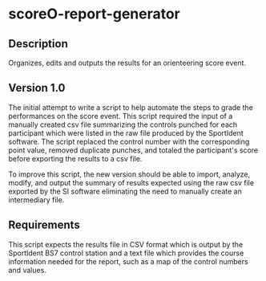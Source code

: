# scoreO-report-generator

## Description

Organizes, edits and outputs the results for an orienteering score event. 

## Version 1.0

The initial attempt to write a script to help automate the steps to grade the performances on the score event. This script required the input of a manually created csv file summarizing the controls punched for each participant which were listed in the raw file produced by the SportIdent software. The script replaced the control number with the corresponding point value, removed duplicate punches, and totaled the participant's score before exporting the results to a csv file. 

To improve this script, the new version should be able to import, analyze, modify, and output the summary of results expected using the raw csv file exported by the SI software eliminating the need to manually create an intermediary file.

## Requirements

This script expects the results file in CSV format which is output by the SportIdent BS7 control station and a text file which provides the course information needed for the report, such as a map of the control numbers and values.
